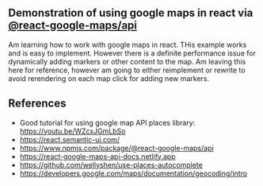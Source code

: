 ## Demonstration of using google maps in react via [@react-google-maps/api]( https://www.npmjs.com/package/@react-google-maps/api)
Am learning how to work with google maps in react. THis example works and is easy to implement. However there is a definite performance issue for dynamically adding markers or other content to the map. Am leaving this here for reference, however am going to either reimplement or rewrite to avoid rerendering on each map click for adding new markers.

## References

-   Good tutorial for using google map API places library: https://youtu.be/WZcxJGmLbSo
-   https://react.semantic-ui.com/
-   https://www.npmjs.com/package/@react-google-maps/api
-   https://react-google-maps-api-docs.netlify.app
-   https://github.com/wellyshen/use-places-autocomplete
-   https://developers.google.com/maps/documentation/geocoding/intro
